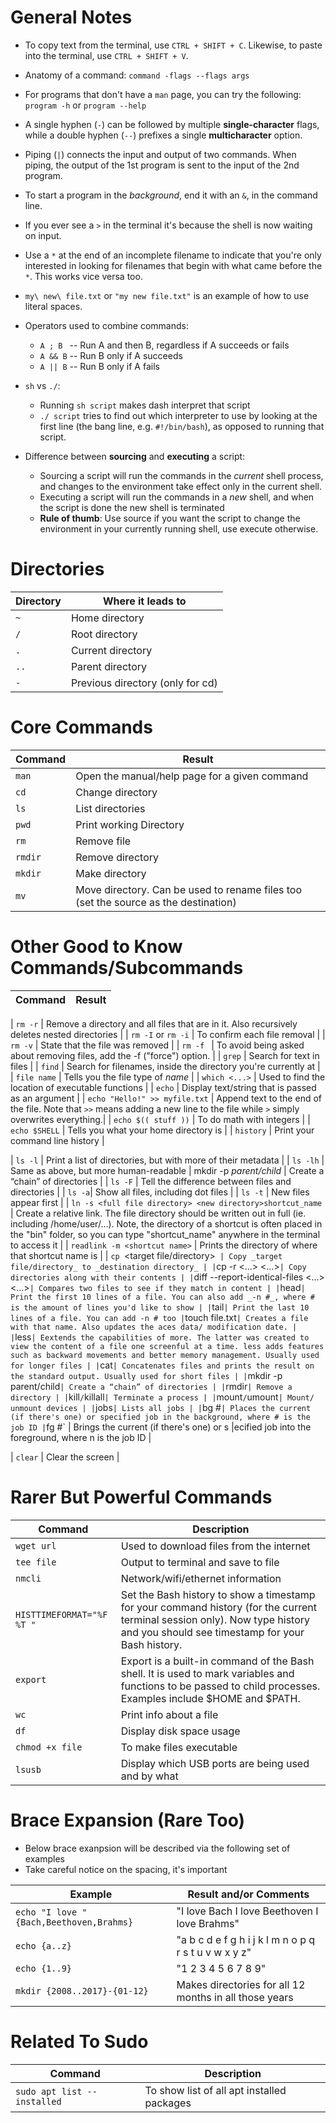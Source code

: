 # General Notes

* To copy text from the terminal, use `CTRL + SHIFT + C`. Likewise, to paste into the terminal, use `CTRL + SHIFT + V`.
* Anatomy of a command: `command -flags --flags args`
* For programs that don't have a `man` page, you can try the following: `program -h` or `program --help`
* A single hyphen (`-`) can be followed by multiple **single-character** flags, while a double hyphen (`--`) prefixes a single **multicharacter** option.
* Piping (`|`) connects the input and output of two commands. When piping, the output of the 1st program is sent to the input of the 2nd program.
* To start a program in the _background_, end it with an `&`, in the command line.
* If you ever see a `>` in the terminal it's because the shell is now waiting on input.
* Use a `*` at the end of an incomplete filename to indicate that you're only interested in looking for filenames that begin with what came before the `*`. This works vice versa too.
* `my\ new\ file.txt` or `"my new file.txt"` is an example of how to use literal spaces.
* Operators used to combine commands:
	* `A ; B ` -- Run A and then B, regardless if A succeeds or fails
	* `A && B`  -- Run B only if A succeeds
	* `A || B`  -- Run B only if A fails
  
* `sh` vs `./`: 
	* Running `sh script` makes dash interpret that script
	* `./ script` tries to find out which interpreter to use by looking at the first line (the bang line, e.g. `#!/bin/bash`), as opposed to running that script.

* Difference between **sourcing** and **executing** a script:
	* Sourcing a script will run the commands in the _current_ shell process, and changes to the environment take effect only in the current shell.
	* Executing a script will run the commands in a _new_ shell, and when the script is done the new shell is terminated
	* **Rule of thumb**: Use source if you want the script to change the environment in your currently running shell, use execute otherwise.

# Directories

| Directory | Where it leads to |
| --- | --- |
| `~` | Home directory |
| `/` | Root directory |
| `.` | Current directory |
| `..` | Parent directory |
| `-` | Previous directory (only for cd) |


# Core Commands

| Command | Result |
| --- | --- |
| `man` | Open the manual/help page for a given command | 
| `cd` | Change directory |
| `ls` | List directories |
| `pwd` | Print working Directory |
| `rm` | Remove file |
| `rmdir` | Remove directory |
| `mkdir` | Make directory |
| `mv` | Move directory. Can be used to rename files too (set the source as the destination) |









# Other Good to Know Commands/Subcommands

| Command | Result |
| --- | --- |

| `rm -r` | Remove a directory and all files that are in it. Also recursively deletes nested directories |
| `rm -I` or `rm -i` | To confirm each file removal |
| `rm -v` | State that the file was removed |
| `rm -f ` | To avoid being asked about removing files, add the -f ("force") option. |
| `grep` | Search for text in files |
| `find` | Search for filenames, inside the directory you're currently at |
| `file name` | Tells you the file type of _name_ |
| `which <...>` | Used to find the location of executable functions |
| `echo` | Display text/string that is passed as an argument |
| `echo "Hello!" >> myfile.txt` | Append text to the end of the file. Note that `>>` means adding a new line to the file while `>` simply overwrites everything.|
| `echo $(( stuff ))` | To do math with integers |
| `echo $SHELL` | Tells you what your home directory is |
| `history` | Print your command line history |

| `ls -l` | Print a list of directories, but with more of their metadata |
| `ls -lh` | Same as above, but more human-readable | mkdir -p _parent/child_ | Create a “chain” of directories |
| `ls -F` | Tell the difference between files and directories |
| `ls -a`| Show all files, including dot files |
| `ls -t` | New files appear first |
| `ln -s <full file directory> <new directory>shortcut_name` | Create a relative link. The file directory should be written out in full (ie. including /home/user/…). Note, the directory of a shortcut is often placed in the "bin" folder, so you can type "shortcut_name" anywhere in the terminal to access it |
| `readlink -m <shortcut name>` | Prints the directory of where that shortcut name is |
| `cp `<target file/directory>` `<destination directory>` | Copy _target file/directory_ to _destination directory_ |
| `cp -r <...> <...>` | Copy directories along with their contents |
| `diff --report-identical-files <...> <...>` | Compares two files to see if they match in content |
| `head` | Print the first 10 lines of a file. You can also add _-n #_, where # is the amount of lines you'd like to show |
| `tail` | Print the last 10 lines of a file. You can add -n # too
| `touch file.txt` | Creates a file with that name. Also updates the aces data/ modification date. |
| `less` | Eextends the capabilities of more. The latter was created to view the content of a file one screenful at a time. less adds features such as backward movements and better memory management. Usually used for longer files |
| `cat` | Concatenates files and prints the result on the standard output. Usually used for short files |
| `mkdir -p parent/child` | Create a “chain” of directories |
| `rmdir` | Remove a directory |
| `kill`/`killall` | Terminate a process |
| `mount`/`umount` | Mount/ unmount devices |
| `jobs` | Lists all jobs |
| `bg #` | Places the current (if there's one) or specified job in the background, where # is the job ID
| `fg #` | Brings the current (if there's one) or s |ecified job into the foreground, where n is the job ID |


| `clear` | Clear the screen |


# Rarer But Powerful Commands
| Command | Description |
| --- | --- |
| `wget url` | Used to download files from the internet |
| `tee file` | Output to terminal and save to file |
| `nmcli` | Network/wifi/ethernet information |
| `HISTTIMEFORMAT="%F %T "`| Set the Bash history to show a timestamp for your command history (for the current terminal session only). Now type history and you should see timestamp for your Bash history. |
| `export` | Export is a built-in command of the Bash shell. It is used to mark variables and functions to be passed to child processes. Examples include $HOME and $PATH. |
| `wc` | Print info about a file |
| `df` | Display disk space usage |
| `chmod +x file`| To make files executable |
| `lsusb` | Display which USB ports are being used and by what |

# Brace Expansion (Rare Too)

* Below brace exanpsion will be described via the following set of examples
* Take careful notice on the spacing, it's important

| Example | Result and/or Comments |
| --- | --- |
| `echo "I love "{Bach,Beethoven,Brahms}` | "I love Bach I love Beethoven I love Brahms" |
| `echo {a..z}` | "a b c d e f g h i j k l m n o p q r s t u v w x y z" |
| `echo {1..9}` | "1 2 3 4 5 6 7 8 9" |
| `mkdir {2008..2017}-{01-12}` |  Makes directories for all 12 months in all those years |

# Related To Sudo
| Command | Description |
| --- | --- |
| `sudo apt list --installed` | To show list of all apt installed packages |
